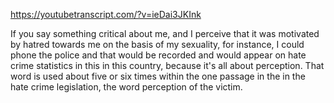 https://youtubetranscript.com/?v=ieDai3JKInk

 If you say something critical about me, and I perceive that it was motivated by hatred towards me on the basis of my sexuality, for instance, I could phone the police and that would be recorded and would appear on hate crime statistics in this in this country, because it's all about perception. That word is used about five or six times within the one passage in the in the hate crime legislation, the word perception of the victim.